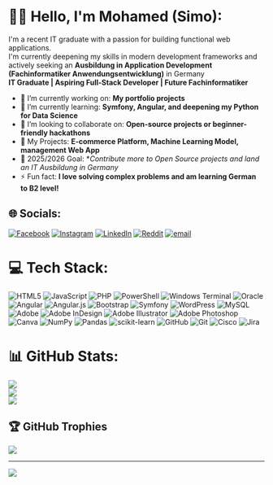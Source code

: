 # 💫👋 Hello, I'm Mohamed (Simo):
I'm a recent IT graduate with a passion for building functional web applications.<br/>
I'm currently deepening my skills in modern development frameworks and actively seeking an **Ausbildung in Application Development (Fachinformatiker Anwendungsentwicklung)** in Germany
<br/>
**IT Graduate | Aspiring Full-Stack Developer | Future Fachinformatiker**<br/>
- 🔭 I’m currently working on: **My portfolio projects**<br/>
- 🌱 I’m currently learning: **Symfony, Angular, and deepening my Python for Data Science**<br/>
- 👯 I’m looking to collaborate on: **Open-source projects or beginner-friendly hackathons**<br/>
- 💼 My Projects: **E-commerce Platform, Machine Learning Model, management Web App**<br/>
- 🎯 2025/2026 Goal: **Contribute more to Open Source projects and land an IT Ausbildung in Germany*<br/>
- ⚡ Fun fact: **I love solving complex problems and am learning German to B2 level!**

## 🌐 Socials:
[![Facebook](https://img.shields.io/badge/Facebook-%231877F2.svg?logo=Facebook&logoColor=white)](https://www.facebook.com/simo.disputant) [![Instagram](https://img.shields.io/badge/Instagram-%23E4405F.svg?logo=Instagram&logoColor=white)](https://instagram.com/thenotorious_simo) [![LinkedIn](https://img.shields.io/badge/LinkedIn-%230077B5.svg?logo=linkedin&logoColor=white)](https://www.linkedin.com/in/mohamed-benlahbib-457717181/) [![Reddit](https://img.shields.io/badge/Reddit-%23FF4500.svg?logo=Reddit&logoColor=white)](https://reddit.com/user/u/Simo_dev_001) [![email](https://img.shields.io/badge/Email-D14836?logo=gmail&logoColor=white)](mailto:muhammedbenlahbib@gmail.com) 

# 💻 Tech Stack:
![HTML5](https://img.shields.io/badge/html5-%23E34F26.svg?style=for-the-badge&logo=html5&logoColor=white) ![JavaScript](https://img.shields.io/badge/javascript-%23323330.svg?style=for-the-badge&logo=javascript&logoColor=%23F7DF1E) ![PHP](https://img.shields.io/badge/php-%23777BB4.svg?style=for-the-badge&logo=php&logoColor=white) ![PowerShell](https://img.shields.io/badge/PowerShell-%235391FE.svg?style=for-the-badge&logo=powershell&logoColor=white) ![Windows Terminal](https://img.shields.io/badge/Windows%20Terminal-%234D4D4D.svg?style=for-the-badge&logo=windows-terminal&logoColor=white) ![Oracle](https://img.shields.io/badge/Oracle-F80000?style=for-the-badge&logo=oracle&logoColor=white) ![Angular](https://img.shields.io/badge/angular-%23DD0031.svg?style=for-the-badge&logo=angular&logoColor=white) ![Angular.js](https://img.shields.io/badge/angular.js-%23E23237.svg?style=for-the-badge&logo=angularjs&logoColor=white) ![Bootstrap](https://img.shields.io/badge/bootstrap-%238511FA.svg?style=for-the-badge&logo=bootstrap&logoColor=white) ![Symfony](https://img.shields.io/badge/symfony-%23000000.svg?style=for-the-badge&logo=symfony&logoColor=white) ![WordPress](https://img.shields.io/badge/WordPress-%23117AC9.svg?style=for-the-badge&logo=WordPress&logoColor=white) ![MySQL](https://img.shields.io/badge/mysql-4479A1.svg?style=for-the-badge&logo=mysql&logoColor=white) ![Adobe](https://img.shields.io/badge/adobe-%23FF0000.svg?style=for-the-badge&logo=adobe&logoColor=white) ![Adobe InDesign](https://img.shields.io/badge/Adobe%20InDesign-49021F?style=for-the-badge&logo=adobeindesign&logoColor=FF3366) ![Adobe Illustrator](https://img.shields.io/badge/adobe%20illustrator-%23FF9A00.svg?style=for-the-badge&logo=adobe%20illustrator&logoColor=white) ![Adobe Photoshop](https://img.shields.io/badge/adobe%20photoshop-%2331A8FF.svg?style=for-the-badge&logo=adobe%20photoshop&logoColor=white) ![Canva](https://img.shields.io/badge/Canva-%2300C4CC.svg?style=for-the-badge&logo=Canva&logoColor=white) ![NumPy](https://img.shields.io/badge/numpy-%23013243.svg?style=for-the-badge&logo=numpy&logoColor=white) ![Pandas](https://img.shields.io/badge/pandas-%23150458.svg?style=for-the-badge&logo=pandas&logoColor=white) ![scikit-learn](https://img.shields.io/badge/scikit--learn-%23F7931E.svg?style=for-the-badge&logo=scikit-learn&logoColor=white) ![GitHub](https://img.shields.io/badge/github-%23121011.svg?style=for-the-badge&logo=github&logoColor=white) ![Git](https://img.shields.io/badge/git-%23F05033.svg?style=for-the-badge&logo=git&logoColor=white) ![Cisco](https://img.shields.io/badge/cisco-%23049fd9.svg?style=for-the-badge&logo=cisco&logoColor=black) ![Jira](https://img.shields.io/badge/jira-%230A0FFF.svg?style=for-the-badge&logo=jira&logoColor=white)
# 📊 GitHub Stats:
![](https://github-readme-stats.vercel.app/api?username=Muhammed-dev-001&theme=aura&hide_border=false&include_all_commits=true&count_private=true)<br/>
![](https://nirzak-streak-stats.vercel.app/?user=Muhammed-dev-001&theme=aura&hide_border=false)<br/>
![](https://github-readme-stats.vercel.app/api/top-langs/?username=Muhammed-dev-001&theme=aura&hide_border=false&include_all_commits=true&count_private=true&layout=compact)

## 🏆 GitHub Trophies
![](https://github-profile-trophy.vercel.app/?username=Muhammed-dev-001&theme=darcula&no-frame=false&no-bg=true&margin-w=4)

---
[![](https://visitcount.itsvg.in/api?id=Muhammed-dev-001&icon=0&color=0)](https://visitcount.itsvg.in)

<!-- Proudly created with GPRM ( https://gprm.itsvg.in ) -->

